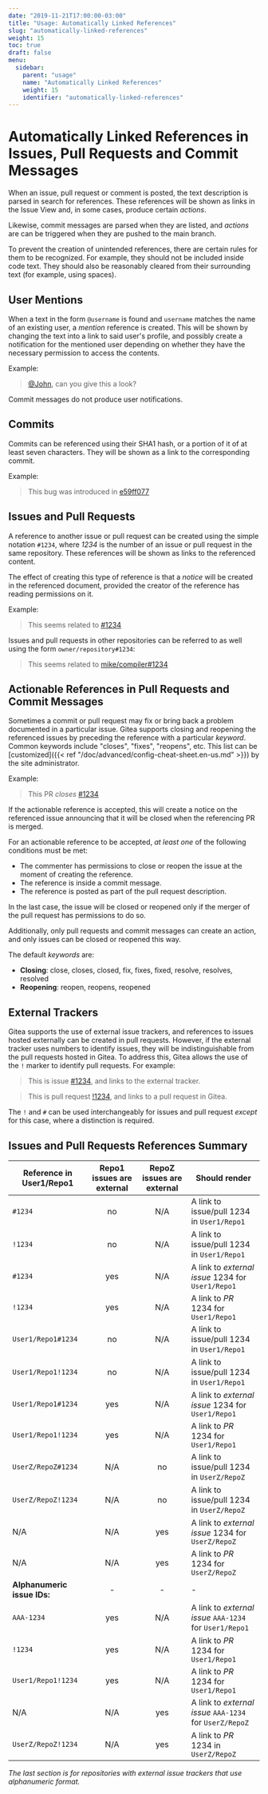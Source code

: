 ```yaml
---
date: "2019-11-21T17:00:00-03:00"
title: "Usage: Automatically Linked References"
slug: "automatically-linked-references"
weight: 15
toc: true
draft: false
menu:
  sidebar:
    parent: "usage"
    name: "Automatically Linked References"
    weight: 15
    identifier: "automatically-linked-references"
---
```


# Automatically Linked References in Issues, Pull Requests and Commit Messages

When an issue, pull request or comment is posted, the text description is parsed
in search for references. These references will be shown as links in the Issue View
and, in some cases, produce certain _actions_.

Likewise, commit messages are parsed when they are listed, and _actions_
are can be triggered when they are pushed to the main branch.

To prevent the creation of unintended references, there are certain rules
for them to be recognized. For example, they should not be included inside code
text. They should also be reasonably cleared from their surrounding text
(for example, using spaces).

## User Mentions

When a text in the form `@username` is found and `username` matches the name
of an existing user, a _mention_ reference is created. This will be shown
by changing the text into a link to said user's profile, and possibly create
a notification for the mentioned user depending on whether they have
the necessary permission to access the contents.

Example:

> [@John](#), can you give this a look?

Commit messages do not produce user notifications.

## Commits

Commits can be referenced using their SHA1 hash, or a portion of it of
at least seven characters. They will be shown as a link to the corresponding
commit.

Example:

> This bug was introduced in [e59ff077](#)

## Issues and Pull Requests

A reference to another issue or pull request can be created using the simple
notation `#1234`, where _1234_ is the number of an issue or pull request
in the same repository. These references will be shown as links to the
referenced content.

The effect of creating this type of reference is that a _notice_ will be
created in the referenced document, provided the creator of the reference
has reading permissions on it.

Example:

> This seems related to [#1234](#)

Issues and pull requests in other repositories can be referred to as well
using the form `owner/repository#1234`:

> This seems related to [mike/compiler#1234](#)

## Actionable References in Pull Requests and Commit Messages

Sometimes a commit or pull request may fix or bring back a problem documented
in a particular issue. Gitea supports closing and reopening the referenced
issues by preceding the reference with a particular _keyword_. Common keywords
include "closes", "fixes", "reopens", etc. This list can be
[customized]({{< ref "/doc/advanced/config-cheat-sheet.en-us.md" >}}) by the
site administrator.

Example:

> This PR _closes_ [#1234](#)

If the actionable reference is accepted, this will create a notice on the
referenced issue announcing that it will be closed when the referencing PR
is merged.

For an actionable reference to be accepted, _at least one_ of the following
conditions must be met:

* The commenter has permissions to close or reopen the issue at the moment
of creating the reference.
* The reference is inside a commit message.
* The reference is posted as part of the pull request description.

In the last case, the issue will be closed or reopened only if the merger
of the pull request has permissions to do so.

Additionally, only pull requests and commit messages can create an action,
and only issues can be closed or reopened this way.

The default _keywords_ are:

* **Closing**: close, closes, closed, fix, fixes, fixed, resolve, resolves, resolved
* **Reopening**: reopen, reopens, reopened

## External Trackers

Gitea supports the use of external issue trackers, and references to issues
hosted externally can be created in pull requests. However, if the external
tracker uses numbers to identify issues, they will be indistinguishable from
the pull requests hosted in Gitea. To address this, Gitea allows the use of
the `!` marker to identify pull requests. For example:

> This is issue [#1234](#), and links to the external tracker.

> This is pull request [!1234](#), and links to a pull request in Gitea.

The `!` and `#` can be used interchangeably for issues and pull request _except_
for this case, where a distinction is required.

## Issues and Pull Requests References Summary

| Reference in User1/Repo1  | Repo1 issues are external | RepoZ issues are external | Should render                    |
|---------------------------|:-------------------------:|:-------------------------:|----------------------------------|
| `#1234`                   |     no                    |    N/A                    | A link to issue/pull 1234 in `User1/Repo1` |
| `!1234`                   |     no                    |    N/A                    | A link to issue/pull 1234 in `User1/Repo1` |
| `#1234`                   |    yes                    |    N/A                    | A link to _external issue_ 1234 for `User1/Repo1` |
| `!1234`                   |    yes                    |    N/A                    | A link to _PR_ 1234 for `User1/Repo1` |
| `User1/Repo1#1234`        |     no                    |    N/A                    | A link to issue/pull 1234 in `User1/Repo1` |
| `User1/Repo1!1234`        |     no                    |    N/A                    | A link to issue/pull 1234 in `User1/Repo1` |
| `User1/Repo1#1234`        |    yes                    |    N/A                    | A link to _external issue_ 1234 for `User1/Repo1` |
| `User1/Repo1!1234`        |    yes                    |    N/A                    | A link to _PR_ 1234 for `User1/Repo1` |
| `UserZ/RepoZ#1234`        |    N/A                    |     no                    | A link to issue/pull 1234 in `UserZ/RepoZ` |
| `UserZ/RepoZ!1234`        |    N/A                    |     no                    | A link to issue/pull 1234 in `UserZ/RepoZ` |
| N/A                       |    N/A                    |    yes                    | A link to _external issue_ 1234 for `UserZ/RepoZ` |
| N/A                       |    N/A                    |    yes                    | A link to _PR_ 1234 for `UserZ/RepoZ` |
| **Alphanumeric issue IDs:** | -                       | -                         | - |
| `AAA-1234`                |    yes                    |    N/A                    | A link to _external issue_ `AAA-1234` for `User1/Repo1` |
| `!1234`                   |    yes                    |    N/A                    | A link to _PR_ 1234 for `User1/Repo1` |
| `User1/Repo1!1234`        |    yes                    |    N/A                    | A link to _PR_ 1234 for `User1/Repo1` |
| N/A                       |    N/A                    |    yes                    | A link to _external issue_ `AAA-1234` for `UserZ/RepoZ` |
| `UserZ/RepoZ!1234`        |    N/A                    |    yes                    | A link to _PR_ 1234 in `UserZ/RepoZ` |

_The last section is for repositories with external issue trackers that use alphanumeric format._

